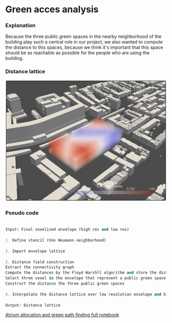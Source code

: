 # Green acces analysis

### Explanation

Because the three public green spaces in the nearby neighborhood of the building play such a central role in our project, we also wanted to compute the distance to this spaces, because we think it's important that this space should be as reachable as possible for the people who are using the building.

### Distance lattice

![title](../../../img/Distance_public_green.png)

### Pseudo code

``` python

Input: Final voxelized envelope (high res and low res)

1. Define stencil (Von Neumann neighborhood)

2. Import envelope lattice

3. Distance field construction 
Extract the connectivity graph 
Compute the distances by the Floyd Warshll algorithm and store the distances in a distance matrix
Select three voxel in the envelope that represent a public green space
Construct the distance the three public green spaces

4. Interpolate the distance lattice over low resolution envelope and high resolution envelope

Output: Distance lattice

```

[Atrium allocation and green path finding full notebook](/spatial_computing_project_template/index/scripts/atrium_allocation_and_green_path_finding/)
